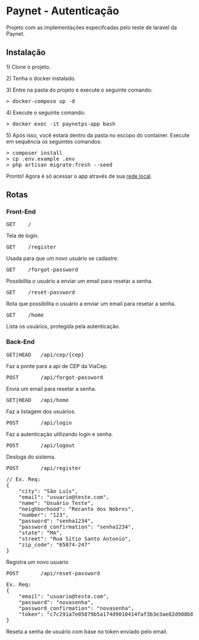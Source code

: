 <h1>Paynet - Autenticação</h1>

<p>Projeto com as implementações especifcadas pelo teste de laravel da Paynet.</p>

<h2>Instalação</h2>

<p>1) Clone o projeto.</p>
<p>2) Tenha o docker instalado.</p>
<p>3) Entre na pasta do projeto e execute o seguinte comando:</p>
<pre>> docker-compose up -d</pre>
<p>4) Execute o seguinte comando:
<pre>> docker exec -it paynetps-app bash</pre>
<p>5) Após isso, você estará dentro da pasta no escopo do container. Execute em sequência os seguintes comandos:</p>
<pre>> composer install
> cp .env.example .env
> php artisan migrate:fresh --seed</pre>
<p>Pronto! Agora é só acessar o app através de sua <a href="http://localhost:8000/">rede local</a>.</p>

<h2>Rotas</h2>

<h3>Front-End</h3>

<pre>GET    /</pre>
<p>Tela de login.</p>
<pre>GET    /register</pre>
<p>Usada para que um novo usuário se cadastre.</p>
<pre>GET    /forgot-password</pre>
<p>Possibilita o usuário a enviar um email para resetar a senha.</p>
<pre>GET    /reset-password</pre>
<p>Rota que possibilita o usuário a enviar um email para resetar a senha.</p>
<pre>GET    /home</pre>
<p>Lista os usuários, protegida pela autenticação.</p>

<h3>Back-End</h3>
<pre>GET|HEAD   /api/cep/{cep}</pre>
<p>Faz a ponte para a api de CEP da ViaCep.</p>
<pre>POST       /api/forgot-password</pre>
<p>Envia um email para resetar a senha.</p>
<pre>GET|HEAD   /api/home</pre>
<p>Faz a listagem dos usuários.</p>
<pre>POST       /api/login</pre>
<p>Faz a autenticação utilizando login e senha.</p>
<pre>POST       /api/logout</pre>
<p>Desloga do sistema.</p>
<pre>POST       /api/register</pre>
<pre>// Ex. Req:
{
    "city": "São Luís",
    "email": "usuario@teste.com",
    "name": "Usuário Teste",
    "neighborhood": "Recanto dos Nobres",
    "number": "123",
    "password": "senha1234",
    "password_confirmation": "senha1234",
    "state": "MA",
    "street": "Rua Sítio Santo Antonio",
    "zip_code": "65074-247"
}
</pre>
<p>Registra um novo usuario</p>
<pre>POST       /api/reset-password</pre>
<pre>Ex. Req:
{
    "email": "usuario@teste.com",
    "password": "novasenha",
    "password_confirmation": "novasenha",
    "token": "c7c291a7e05879b5a174d9010414faf3b3e3ae82d908b084af3b03800085943c"
}
</pre>
<p>Reseta a senha de usuário com base no token enviado pelo email.</p>
